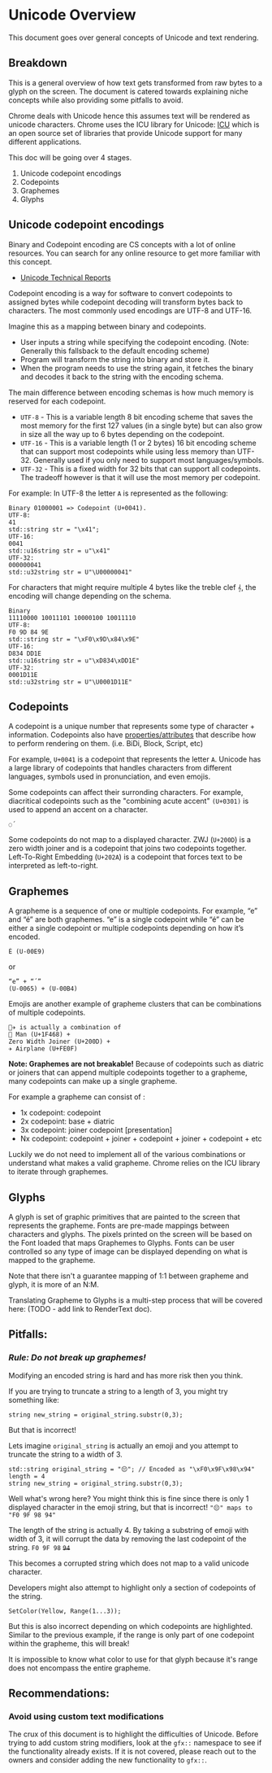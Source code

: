 # Unicode Overview

This document goes over general concepts of Unicode and text rendering.

## **Breakdown**
This is a general overview of how text gets transformed from raw bytes to a
glyph on the screen. The document is catered towards explaining niche concepts
while also providing some pitfalls to avoid.

Chrome deals with Unicode hence this assumes text will be rendered as unicode
characters. Chrome uses the ICU library for Unicode:
[ICU](https://icu.unicode.org/) which is an open source set of libraries that
provide Unicode support for many different applications.

This doc will be going over 4 stages.
1. Unicode codepoint encodings
2. Codepoints
3. Graphemes
4. Glyphs

## **Unicode codepoint encodings**

Binary and Codepoint encoding are CS concepts with a lot of online resources.
You can search for any online resource to get more familiar with this concept.
- [Unicode Technical Reports](https://www.unicode.org/reports/)

Codepoint encoding is a way for software to convert codepoints to assigned bytes
while codepoint decoding will transform bytes back to characters. The most
commonly used encodings are UTF-8 and UTF-16.

Imagine this as a mapping between binary and codepoints.
- User inputs a string while specifying the codepoint encoding. (Note: Generally
this fallsback to the default encoding scheme)
- Program will transform the string into binary and store it.
- When the program needs to use the string again, it fetches the binary and
decodes it back to the string with the encoding schema.

The main difference between encoding schemas is how much memory is reserved for
each codepoint.
- `UTF-8` - This is a variable length 8 bit encoding scheme that saves the most
memory for the first 127 values (in a single byte) but can also grow in size
all the way up to 6 bytes depending on the codepoint.
- `UTF-16` - This is a variable length (1 or 2 bytes) 16 bit encoding scheme
that can support most codepoints while using less memory than UTF-32. Generally
used if you only need to support most languages/symbols.
- `UTF-32` - This is a fixed width for 32 bits that can support all codepoints.
The tradeoff however is that it will use the most memory per codepoint.

For example:
In UTF-8 the letter `A` is represented as the following:
```
Binary 01000001 => Codepoint (U+0041).
UTF-8:
41
std::string str = "\x41";
UTF-16:
0041
std::u16string str = u"\x41"
UTF-32:
000000041
std::u32string str = U"\U00000041"
```
For characters that might require multiple 4 bytes like the treble clef `𝄞`, the
encoding will change depending on the schema.
```
Binary
11110000 10011101 10000100 10011110
UTF-8:
F0 9D 84 9E
std::string str = "\xF0\x9D\x84\x9E"
UTF-16:
D834 DD1E
std::u16string str = u"\xD834\xDD1E"
UTF-32:
0001D11E
std::u32string str = U"\U0001D11E"
```

## **Codepoints**

A codepoint is a unique number that represents some type of character +
information. Codepoints also have
[properties/attributes](https://unicode-org.github.io/icu/userguide/strings/properties.html)
that describe how to perform rendering on them. (i.e. BiDi, Block, Script, etc)

For example, `U+0041` is a codepoint that represents the letter `A`. Unicode has
a large library of codepoints that handles characters from different languages,
symbols used in pronunciation, and even emojis.

Some codepoints can affect their surronding characters.
For example, diacritical codepoints such as the "combining acute accent"
`(U+0301)` is used to append an accent on a character.
```
◌́
```
Some codepoints do not map to a displayed character.
ZWJ (`U+200D`) is a zero width joiner and is a codepoint that joins two
codepoints together. Left-To-Right Embedding (`U+202A`) is a codepoint that
forces text to be interpreted as left-to-right.

## **Graphemes**

A grapheme is a sequence of one or multiple codepoints. For example, “e” and “é”
are both graphemes. “e” is a single codepoint while “é” can be either a single
codepoint or multiple codepoints depending on how it’s encoded.

```
É (U-00E9)
```
or
```
“e” + “´”
(U-0065) + (U-00B4)
```
Emojis are another example of grapheme clusters that can be combinations of
multiple codepoints.

```
👨‍✈️ is actually a combination of
👨 Man (U+1F468) +
Zero Width Joiner (U+200D) +
✈️ Airplane (U+FE0F)
```
**Note: Graphemes are not breakable!**
Because of codepoints such as diatric or joiners that can append multiple
codepoints together to a grapheme, many codepoints can make up a single
grapheme.

For example a grapheme can consist of :
- 1x codepoint: codepoint
- 2x codepoint: base + diatric
- 3x codepoint: joiner codepoint [presentation]
- Nx codepoint: codepoint + joiner + codepoint + joiner + codepoint + etc

Luckily we do not need to implement all of the various combinations or
understand what makes a valid grapheme. Chrome relies on the ICU library to
iterate through graphemes.

## **Glyphs**

A glyph is set of graphic primitives that are painted to the screen that
represents the grapheme. Fonts are pre-made mappings between characters and
glyphs. The pixels printed on the screen will be based on the Font loaded that
maps Graphemes to Glyphs. Fonts can be user controlled so any type of image can
be displayed depending on what is mapped to the grapheme.

Note that there isn't a guarantee mapping of 1:1 between grapheme and glyph, it
is more of an N:M.

Translating Grapheme to Glyphs is a multi-step process that will be covered
here: (TODO - add link to RenderText doc).

## **Pitfalls:**
### ***Rule: Do not break up graphemes!***
Modifying an encoded string is hard and has more risk then you think.

If you are trying to truncate a string to a length of 3, you might try something
like:
```
string new_string = original_string.substr(0,3);
```
But that is incorrect!

Lets imagine `original_string` is actually an emoji and you attempt to truncate
the string to a width of 3.
```
std::string original_string = "😔"; // Encoded as "\xF0\x9F\x98\x94" length = 4
string new_string = original_string.substr(0,3);
```
Well what's wrong here? You might think this is fine since there is only 1
displayed character in the emoji string, but that is incorrect!
`"😔" maps to "F0 9F 98 94"`

The length of the string is actually 4. By taking a substring of emoji with
width of 3, it will corrupt the data by removing the last codepoint of the
string.
`F0 9F 98` ~~`94`~~

This becomes a corrupted string which does not map to a valid unicode character.

Developers might also attempt to highlight only a section of codepoints of the
string.

`SetColor(Yellow, Range(1...3));`

But this is also incorrect depending on which codepoints are highlighted.
Similar to the previous example, if the range is only part of one codepoint
within the grapheme, this will break!

It is impossible to know what color to use for that glyph because it's range
does not encompass the entire grapheme.

## **Recommendations:**

### Avoid using custom text modifications

The crux of this document is to highlight the difficulties of Unicode. Before
trying to add custom string modifiers, look at the `gfx::` namespace to see if
the functionality already exists. If it is not covered, please reach out to the
owners and consider adding the new functionality to `gfx::`.